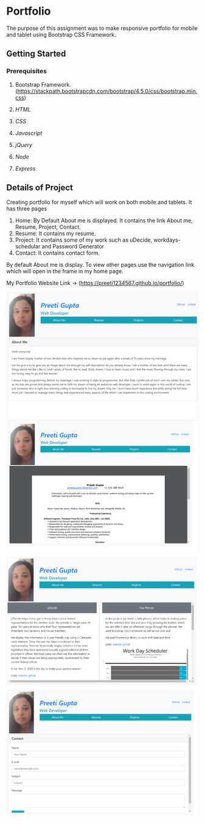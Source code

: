 # Portfolio

The purpose of this assignment was to make responsive portfolio for mobile and tablet using Bootstrap CSS Framework.  
 

## Getting Started

### Prerequisites
1. Bootstrap Framework.(https://stackpath.bootstrapcdn.com/bootstrap/4.5.0/css/bootstrap.min.css)

2. *HTML*

3. *CSS*

4. *Javascript*

5. *jQuery*

6. *Node*

7. *Express*


##  Details of Project

Creating portfolio for myself which will work on both mobile and tablets. It has three pages
1. Home: By Default About me is displayed. It contains the link About me, Resume, Project, Contact.  
2. Resume: It contains my resume.
3. Project: It contains some of my work such as uDecide, workdays-schedular and Password Generator
4. Contact: It contains contact form.


By default About me is display. To view other pages use the navigation link which will open in the frame in my home page.


My Portfolio Website Link ->  (https://preeti1234567.github.io/portfolio/)

![Snapshot](assets/images/portfolio1.png)
![Snapshot](assets/images/portfolio2.png)
![Snapshot](assets/images/portfolio3.png)
![Snapshot](assets/images/portfolio4.png)
